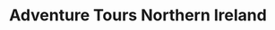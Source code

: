 ---
title: "Adventure Tours Northern Ireland"
address: "Adventure Tours Northern Ireland, 5 Urbalreagh Road, Ardstraw, Co. Tyrone, BT78 4LR"
tel: "+44 (0)79 7163 9932"
county: "Tyrone"
category: "Go Karting"
type: "Content"
lat: "54.7354736328125"
lng: "-7.457810878753662"
---